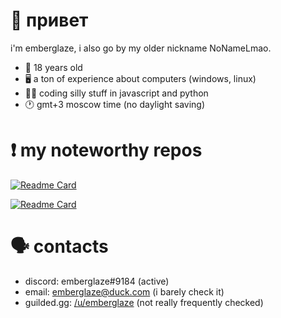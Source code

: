 # 👋 привет

i'm emberglaze, i also go by my older nickname NoNameLmao.

- 🐣 18 years old
- 🖥️ a ton of experience about computers (windows, linux)
- 🧑‍💻 coding silly stuff in javascript and python
- 🕐 gmt+3 moscow time (no daylight saving)

# ❗ my noteworthy repos

[![Readme Card](https://github-readme-stats.vercel.app/api/pin/?username=NoNameLmao&repo=emberbot)](https://github.com/anuraghazra/github-readme-stats)

[![Readme Card](https://github-readme-stats.vercel.app/api/pin/?username=NoNameLmao&repo=emberutils)](https://github.com/anuraghazra/github-readme-stats)

# 🗣️ contacts

- discord: emberglaze#9184 (active)
- email: emberglaze@duck.com (i barely check it)
- guilded.gg: [/u/emberglaze](https://www.guilded.gg/u/emberglaze) (not really frequently checked)
